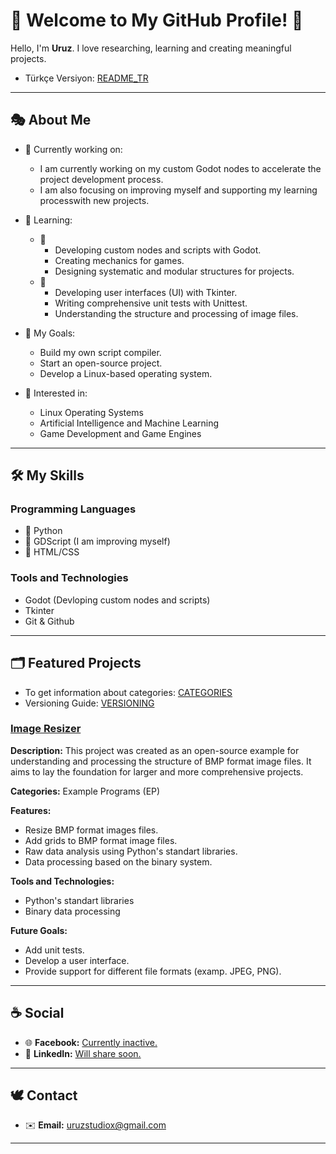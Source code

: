 # 🐺 Welcome to My GitHub Profile! 🍁
Hello, I'm **Uruz**. I love researching, learning and creating meaningful projects.
- Türkçe Versiyon: [README_TR](README_TR.md)

---

## 🎭 About Me
- 📑 Currently working on:
  <!-- - I am currently working on Python modules to accelerate the project
  development process. -->
  - I am currently working on my custom Godot nodes to accelerate the project
  development process.
  - I am also focusing on improving myself and supporting my learning 
  processwith new projects.
  
- 🌱 Learning:
  - 🥇
    - Developing custom nodes and scripts with Godot.
    - Creating mechanics for games.
    - Designing systematic and modular structures for projects.
  - 🥈
    - Developing user interfaces (UI) with Tkinter.
    - Writing comprehensive unit tests with Unittest.
    - Understanding the structure and processing of image files.
  
- 🎯 My Goals:
  - Build my own script compiler.
  - Start an open-source project.
  - Develop a Linux-based operating system.

- 🔎 Interested in:
  - Linux Operating Systems
  - Artificial Intelligence and Machine Learning
  - Game Development and Game Engines

---

## 🛠️ My Skills

### Programming Languages
- 🥇 Python
- 🥈 GDScript (I am improving myself)
- 🥉 HTML/CSS

###  Tools and Technologies
- Godot (Devloping custom nodes and scripts)
- Tkinter
- Git & Github

---

## 🗂️ Featured Projects
- To get information about categories: [CATEGORIES](docs/eng/CATEGORIES.md)
- Versioning Guide: [VERSIONING](docs/eng/VERSIONING.md)

### [Image Resizer](https://github.com/uruzstudiox/ImageResizer)
**Description:**
This project was created as an open-source example for understanding and
processing the structure of BMP format image files. It aims to lay the
foundation for larger and more comprehensive projects.

**Categories:** Example Programs (EP)

**Features:**
- Resize BMP format images files.
- Add grids to BMP format image files.
- Raw data analysis using Python's standart libraries.
- Data processing based on the binary system.

**Tools and Technologies:**
- Python's standart libraries
- Binary data processing

**Future Goals:**
- Add unit tests.
- Develop a user interface.
- Provide support for different file formats (examp. JPEG, PNG).

---

## ☕ Social
- 🌐 **Facebook:** [Currently inactive.]()
- 🤝 **LinkedIn:** [Will share soon.]()

---

## 🕊️ Contact
  - ✉️ **Email:** [uruzstudiox@gmail.com](mailto:uruzstudiox@gmail.com)

---